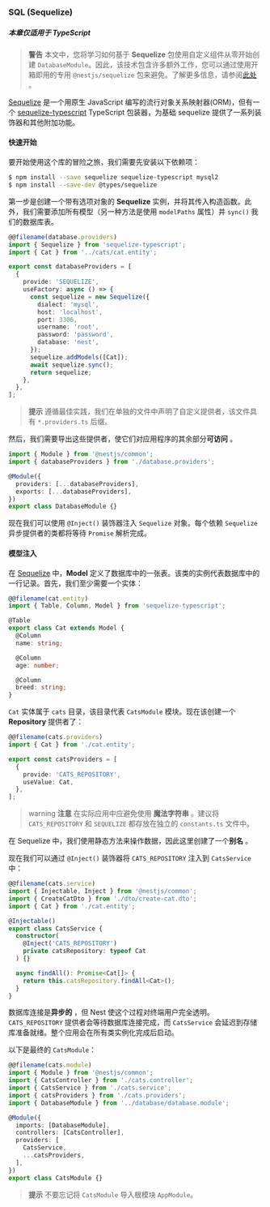 ### SQL (Sequelize)

##### 本章仅适用于 TypeScript

> **警告** 本文中，您将学习如何基于 **Sequelize** 包使用自定义组件从零开始创建 `DatabaseModule`。因此，该技术包含许多额外工作，您可以通过使用开箱即用的专用 `@nestjs/sequelize` 包来避免。了解更多信息，请参阅[此处](/techniques/database#sequelize-integration) 。

[Sequelize](https://github.com/sequelize/sequelize) 是一个用原生 JavaScript 编写的流行对象关系映射器(ORM)，但有一个 [sequelize-typescript](https://github.com/RobinBuschmann/sequelize-typescript) TypeScript 包装器，为基础 sequelize 提供了一系列装饰器和其他附加功能。

#### 快速开始

要开始使用这个库的冒险之旅，我们需要先安装以下依赖项：

```bash
$ npm install --save sequelize sequelize-typescript mysql2
$ npm install --save-dev @types/sequelize
```

第一步是创建一个带有选项对象的 **Sequelize** 实例，并将其传入构造函数。此外，我们需要添加所有模型（另一种方法是使用 `modelPaths` 属性）并 `sync()` 我们的数据库表。

```typescript
@@filename(database.providers)
import { Sequelize } from 'sequelize-typescript';
import { Cat } from '../cats/cat.entity';

export const databaseProviders = [
  {
    provide: 'SEQUELIZE',
    useFactory: async () => {
      const sequelize = new Sequelize({
        dialect: 'mysql',
        host: 'localhost',
        port: 3306,
        username: 'root',
        password: 'password',
        database: 'nest',
      });
      sequelize.addModels([Cat]);
      await sequelize.sync();
      return sequelize;
    },
  },
];
```

> **提示** 遵循最佳实践，我们在单独的文件中声明了自定义提供者，该文件具有 `*.providers.ts` 后缀。

然后，我们需要导出这些提供者，使它们对应用程序的其余部分**可访问** 。

```typescript
import { Module } from '@nestjs/common';
import { databaseProviders } from './database.providers';

@Module({
  providers: [...databaseProviders],
  exports: [...databaseProviders],
})
export class DatabaseModule {}
```

现在我们可以使用 `@Inject()` 装饰器注入 `Sequelize` 对象。每个依赖 `Sequelize` 异步提供者的类都将等待 `Promise` 解析完成。

#### 模型注入

在 [Sequelize](https://github.com/sequelize/sequelize) 中，**Model** 定义了数据库中的一张表。该类的实例代表数据库中的一行记录。首先，我们至少需要一个实体：

```typescript
@@filename(cat.entity)
import { Table, Column, Model } from 'sequelize-typescript';

@Table
export class Cat extends Model {
  @Column
  name: string;

  @Column
  age: number;

  @Column
  breed: string;
}
```

`Cat` 实体属于 `cats` 目录，该目录代表 `CatsModule` 模块。现在该创建一个 **Repository** 提供者了：

```typescript
@@filename(cats.providers)
import { Cat } from './cat.entity';

export const catsProviders = [
  {
    provide: 'CATS_REPOSITORY',
    useValue: Cat,
  },
];
```

> warning **注意** 在实际应用中应避免使用 **魔法字符串** 。建议将 `CATS_REPOSITORY` 和 `SEQUELIZE` 都存放在独立的 `constants.ts` 文件中。

在 Sequelize 中，我们使用静态方法来操作数据，因此这里创建了一个**别名** 。

现在我们可以通过 `@Inject()` 装饰器将 `CATS_REPOSITORY` 注入到 `CatsService` 中：

```typescript
@@filename(cats.service)
import { Injectable, Inject } from '@nestjs/common';
import { CreateCatDto } from './dto/create-cat.dto';
import { Cat } from './cat.entity';

@Injectable()
export class CatsService {
  constructor(
    @Inject('CATS_REPOSITORY')
    private catsRepository: typeof Cat
  ) {}

  async findAll(): Promise<Cat[]> {
    return this.catsRepository.findAll<Cat>();
  }
}
```

数据库连接是**异步的** ，但 Nest 使这个过程对终端用户完全透明。`CATS_REPOSITORY` 提供者会等待数据库连接完成，而 `CatsService` 会延迟到存储库准备就绪。整个应用会在所有类实例化完成后启动。

以下是最终的 `CatsModule`：

```typescript
@@filename(cats.module)
import { Module } from '@nestjs/common';
import { CatsController } from './cats.controller';
import { CatsService } from './cats.service';
import { catsProviders } from './cats.providers';
import { DatabaseModule } from '../database/database.module';

@Module({
  imports: [DatabaseModule],
  controllers: [CatsController],
  providers: [
    CatsService,
    ...catsProviders,
  ],
})
export class CatsModule {}
```

> **提示** 不要忘记将 `CatsModule` 导入根模块 `AppModule`。
